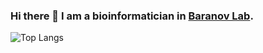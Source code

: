### Hi there 👋 I am a bioinformatician in [Baranov Lab](https://baranovlab.tilda.ws/). 

<!--
**mcrewcow/mcrewcow** is a ✨ _special_ ✨ repository because its `README.md` (this file) appears on your GitHub profile.

Here are some ideas to get you started:

- 🔭 I’m currently working on ...
- 🌱 I’m currently learning ...
- 👯 I’m looking to collaborate on ...
- 🤔 I’m looking for help with ...
- 💬 Ask me about ...
- 📫 How to reach me: ...
- 😄 Pronouns: ...
- ⚡ Fun fact: ...
-->

![Top Langs](https://github-readme-stats.vercel.app/api/top-langs/?username=mcrewcow&size_weight=0&count_weight=1&layout=compact&theme=dark)
